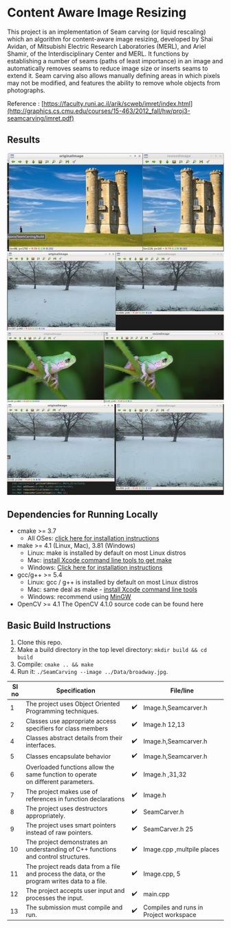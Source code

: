 # Content Aware Image Resizing

This project is an implementation of Seam carving (or liquid rescaling) which  an algorithm for content-aware image resizing, developed by Shai Avidan, of Mitsubishi Electric Research Laboratories (MERL), and Ariel Shamir, of the Interdisciplinary Center and MERL. It functions by establishing a number of seams (paths of least importance) in an image and automatically removes seams to reduce image size or inserts seams to extend it. Seam carving also allows manually defining areas in which pixels may not be modified, and features the ability to remove whole objects from photographs.

Reference : [https://faculty.runi.ac.il/arik/scweb/imret/index.html](http://graphics.cs.cmu.edu/courses/15-463/2012_fall/hw/proj3-seamcarving/imret.pdf)
## Results
![alt text](https://github.com/jayalekshmi434/SeamCarving/blob/master/Results/result1.JPG)
![alt text](https://github.com/jayalekshmi434/SeamCarving/blob/master/Results/result2.JPG)
![alt text](https://github.com/jayalekshmi434/SeamCarving/blob/master/Results/result3.JPG)
![alt text](https://github.com/jayalekshmi434/SeamCarving/blob/master/Results/result4.JPG)
## Dependencies for Running Locally
* cmake >= 3.7
  * All OSes: [click here for installation instructions](https://cmake.org/install/)
* make >= 4.1 (Linux, Mac), 3.81 (Windows)
  * Linux: make is installed by default on most Linux distros
  * Mac: [install Xcode command line tools to get make](https://developer.apple.com/xcode/features/)
  * Windows: [Click here for installation instructions](http://gnuwin32.sourceforge.net/packages/make.htm)
* gcc/g++ >= 5.4
  * Linux: gcc / g++ is installed by default on most Linux distros
  * Mac: same deal as make - [install Xcode command line tools](https://developer.apple.com/xcode/features/)
  * Windows: recommend using [MinGW](http://www.mingw.org/)
* OpenCV >= 4.1
    The OpenCV 4.1.0 source code can be found here

## Basic Build Instructions

1. Clone this repo.
2. Make a build directory in the top level directory: `mkdir build && cd build`
3. Compile: `cmake .. && make`
4. Run it: `./SeamCarving --image ../Data/broadway.jpg`.

| Sl no| Specification                                              |                     |File/line|
|------|------------------------------------------------------------|---------------------|-----|
|    1 | The project uses Object Oriented Programming techniques.   |:heavy_check_mark:   |Image.h,Seamcarver.h|
|    2 | Classes use appropriate access specifiers for class members|:heavy_check_mark:   | Image.h 12,13   |                                                      |      |    3 | Class constructors utilize member initialization lists.    |:heavy_check_mark:   |Seamcarver.cpp line 4|
|    4 | Classes abstract  details from their interfaces.           |:heavy_check_mark:   |Image.h,Seamcarver.h|
|    5 |Classes encapsulate behavior                                |:heavy_check_mark:   |Image.h,Seamcarver.h|
|    6 |Overloaded functions allow the same function to operate <br>on different parameters.|:heavy_check_mark:   |Image.h ,31,32|
|    7 |The project makes use of references in function declarations| :heavy_check_mark:  |Image.h|
|    8 |The project uses destructors appropriately.                 | :heavy_check_mark:|SeamCarver.h|
|    9 |The project uses smart pointers instead of raw pointers.    |:heavy_check_mark: |SeamCarver.h 25| |
|10 |The project demonstrates an understanding of C++ functions and control structures.|:heavy_check_mark:|Image.cpp ,multpile places  |
|11|The project reads data from a file and process the data, or the program writes data to a file.|:heavy_check_mark:|Image.cpp, 5|
|12|The project accepts user input and processes the input.| :heavy_check_mark:|main.cpp |
|13|The submission must compile and run.|  :heavy_check_mark:| Compiles and runs in Project workspace|
